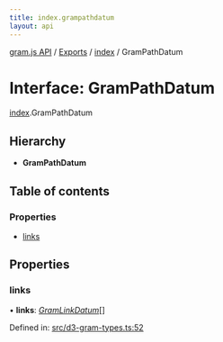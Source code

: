```yaml
---
title: index.grampathdatum
layout: api
---
```


[gram.js API](../README.md) / [Exports](../modules.md) / [index](../modules/index.md) / GramPathDatum

# Interface: GramPathDatum

[index](../modules/index.md).GramPathDatum

## Hierarchy

* **GramPathDatum**

## Table of contents

### Properties

- [links](index.grampathdatum.md#links)

## Properties

### links

• **links**: [*GramLinkDatum*](d3_gram_types.gramlinkdatum.md)[]

Defined in: [src/d3-gram-types.ts:52](https://github.com/gram-data/d3-gram/blob/f6f773c/src/d3-gram-types.ts#L52)

